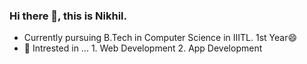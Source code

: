 ### Hi there 👋, this is Nikhil.
- Currently pursuing B.Tech in Computer Science in IIITL. 1st Year😄
- 🔭 Intrested in  ...
                      1. Web Development
                      2. App Development
